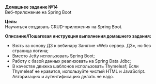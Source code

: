 **Домашнее задание №14**  
Веб-приложение на Spring Boot

**Цель:**  
Научиться создавать CRUD-приложения на Spring Boot.

**Описание/Пошаговая инструкция выполнения домашнего задания:**  

- Взять за основу ДЗ к вебинару Занятие «Web сервер. ДЗ», но без страница логина;
- Вместо Jetty использовать Spring Boot;
- Работу с базой данных реализовать на Spring Data Jdbc;
- В качестве движка шаблонов использовать Thymeleaf;
    Если Thymeleaf не нравится, используйте чистый HTML и JavaScript.
    Авторизацию и аутентификацию делать не надо.

